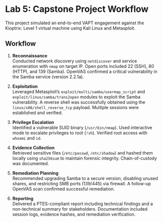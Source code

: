 # Lab 5: Capstone Project Workflow

This project simulated an end-to-end VAPT engagement against the Kioptrix: Level 1 virtual machine using Kali Linux and Metasploit.

## Workflow

1. **Reconnaissance**  
   Conducted network discovery using `netdiscover` and service enumeration with `nmap` on target IP. Open ports included 22 (SSH), 80 (HTTP), and 139 (Samba). OpenVAS confirmed a critical vulnerability in the Samba service (version 2.2.1a).

2. **Exploitation**  
   Leveraged Metasploit’s `exploit/multi/samba/usermap_script` and `exploit/linux/samba/trans2open` modules to exploit the Samba vulnerability. A reverse shell was successfully obtained using the `linux/x86/shell_reverse_tcp` payload. Multiple sessions were established and verified.

3. **Privilege Escalation**  
   Identified a vulnerable SUID binary (`/usr/bin/nmap`). Used interactive mode to escalate privileges to root (`!sh`). Verified root access with `whoami` and `id`.

4. **Evidence Collection**  
   Retrieved sensitive files (`/etc/passwd`, `/etc/shadow`) and hashed them locally using `sha256sum` to maintain forensic integrity. Chain-of-custody was documented.

5. **Remediation Planning**  
   Recommended upgrading Samba to a secure version, disabling unused shares, and restricting SMB ports (139/445) via firewall. A follow-up OpenVAS scan confirmed successful remediation.

6. **Reporting**  
   Delivered a PTES-compliant report including technical findings and a non-technical summary for stakeholders. Documentation included session logs, evidence hashes, and remediation verification.
